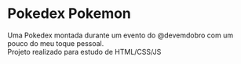 # Pokedex Pokemon
Uma Pokedex montada durante um evento do @devemdobro com um pouco do meu toque pessoal.                        
Projeto realizado para estudo de HTML/CSS/JS
